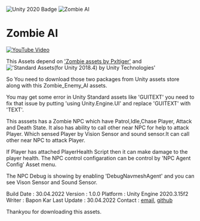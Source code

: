 ![Unity 2020 Badge](https://img.shields.io/badge/Unity-2020-blue)
![Zombie AI](https://img.shields.io/badge/zombie-ai-red)

# Zombie AI

[![YouTube Video](https://i9.ytimg.com/vi/486w7NuyBWo/mq2.jpg?sqp=CIiTtpMG&rs=AOn4CLDYcXD9-WMHC7omsL8OkyqNQWLa1g)](https://www.youtube.com/watch?v=486w7NuyBWo)

This Assets depend on ['Zombie assets by Pxltiger'](https://assetstore.unity.com/packages/3d/characters/humanoids/zombie-30232) and
 !['Standard Assets(for Unity 2018.4) by Unity Technologies'](https://assetstore.unity.com/packages/3d/characters/humanoids/zombie-30232)


So You need to download those two packages from Unity assets store along with this Zombie_Enemy_AI assets.

You may get some error in Unity Standard assets like 'GUITEXT'
you need to fix that issue by putting 'using Unity.Engine.UI' and replace 'GUITEXT' with 'TEXT'.

This asssets has a Zombie NPC which have Patrol,Idle,Chase Player, Attack and Death State.
It also has ability to call other near NPC for help to attack Player.
Which sensed Player by Vision Sensor and sound sensor.It can call other near NPC to attack Player.

If Player has attached PlayerHealth Script  then it can make damage to the player health.
The NPC control configaration can be control by 'NPC Agent Config' Asset menu.

The NPC Debug is showing by enabling 'DebugNavmeshAgent' and you can see Vison Sensor and Sound Sensor.

Build Date : 30.04.2022
Version : 1.0.0
Platform : Unity Engine 2020.3.15f2
Writer : Bapon Kar
Last Update : 30.04.2022
Contact : [email](trynewz60@gmail.com), [github](https://github.com/baponkar)

Thankyou for downloading this assets.

	
